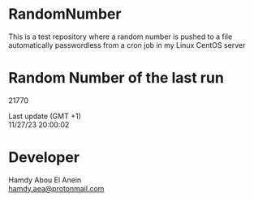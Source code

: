 # RandomNumber    
This is a test repository where a random number is pushed to a file automatically passwordless from a cron job in my Linux CentOS server    
# Random Number of the last run   
21770
      
Last update (GMT +1)    
11/27/23 20:00:02
# Developer    
Hamdy Abou El Anein   
hamdy.aea@protonmail.com
